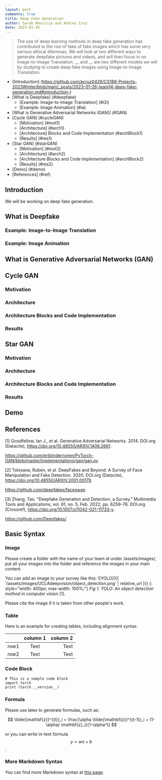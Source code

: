 ```yaml
---
layout: post
comments: true
title: Deep Fake Generation
author: Sarah Mauricio and Andres Cruz
date: 2023-01-26
---
```



> The use of deep learning methods in deep fake generation has contributed to the rise of fake of fake images which has some very serious ethical dilemmas. We will look at two different ways to generate deepfake pictures and videos, and will then focus in on Image-to-Image Translation. __ and __ are two different models we will by studying to create deep fake images using Image-to-Image Translation.
<!--more-->

* [Introduction] (https://github.com/acruz0426/CS188-Projects-2023Winter/blob/main/_posts/2023-01-26-team14-deep-fake-generation.md#introduction-)
* [What is Deepfake] (#deepfake)
    * [Example: Image-to-Image Translation] (#i2i)
    * [Example: Image Animation] (#ia)
* [What is Generative Adversarial Networks (GAN)] (#GAN)
* [Cycle GAN] (#cycleGAN)
    * [Motivation] (#mot1)
    * [Architecture] (#arch1)
    * [Architecture] Blocks and Code Implementation (#archBlock1)
    * [Results] (#res1)
* [Star GAN] (#starGAN)
    * [Motivation] (#mot2)
    * [Architecture] (#arch2)
    * [Architecture Blocks and Code Implementation] (#archBlock2)
    * [Results] (#res2)
* [Demo] (#demo)
* [References] (#ref)

## Introduction <a name="intro"></a>

We will be working on deep fake generation.

## What is Deepfake <a name="deepfake"></a>

### Example: Image-to-Image Translation <a name="i2i"></a>

### Example: Image Animation <a name="ia"></a>

## What is Generative Adversarial Networks (GAN) <a name="GAN"></a>

## Cycle GAN <a name="cycleGAN"></a>

### Motivation <a name="mot1"></a>

### Architecture <a name="arch1"></a>
 
### Architecture Blocks and Code Implementation <a name="archBlocks1"></a>

### Results <a name="res1"></a>

## Star GAN <a name="starGAN"></a>

### Motivation <a name="mot2"></a>

### Architecture <a name="arch2"></a>

### Architecture Blocks and Code Implementation <a name="archBlocks2"></a>

### Results <a name="res2"></a>

## Demo <a name="demo"></a>

## References <a name="ref"></a>

[1] Goodfellow, Ian J., et al. Generative Adversarial Networks. 2014. DOI.org (Datacite), https://doi.org/10.48550/ARXIV.1406.2661.

https://github.com/eriklindernoren/PyTorch-GAN/blob/master/implementations/gan/gan.py

[2] Tolosana, Ruben, et al. DeepFakes and Beyond: A Survey of Face Manipulation and Fake Detection. 2020. DOI.org (Datacite), https://doi.org/10.48550/ARXIV.2001.00179.

https://github.com/deepfakes/faceswap

[3] Zhang, Tao. “Deepfake Generation and Detection, a Survey.” Multimedia Tools and Applications, vol. 81, no. 5, Feb. 2022, pp. 6259–76. DOI.org (Crossref), https://doi.org/10.1007/s11042-021-11733-y.

https://github.com/Deepfakes/



## Basic Syntax
### Image
Please create a folder with the name of your team id under /assets/images/, put all your images into the folder and reference the images in your main content.

You can add an image to your survey like this:
![YOLO]({{ '/assets/images/UCLAdeepvision/object_detection.png' | relative_url }})
{: style="width: 400px; max-width: 100%;"}
*Fig 1. YOLO: An object detection method in computer vision* [1].

Please cite the image if it is taken from other people's work.


### Table
Here is an example for creating tables, including alignment syntax.

|             | column 1    |  column 2     |
| :---        |    :----:   |          ---: |
| row1        | Text        | Text          |
| row2        | Text        | Text          |



### Code Block
```
# This is a sample code block
import torch
print (torch.__version__)
```


### Formula
Please use latex to generate formulas, such as:

$$
\tilde{\mathbf{z}}^{(t)}_i = \frac{\alpha \tilde{\mathbf{z}}^{(t-1)}_i + (1-\alpha) \mathbf{z}_i}{1-\alpha^t}
$$

or you can write in-text formula $$y = wx + b$$.

### More Markdown Syntax
You can find more Markdown syntax at [this page](https://www.markdownguide.org/basic-syntax/).
